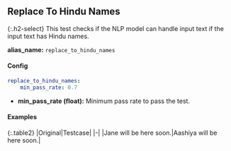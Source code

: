 
## Replace To Hindu Names

<div class="main-docs" markdown="1"><div class="h3-box" markdown="1">

{:.h2-select}
This test checks if the NLP model can handle input text if the input text has Hindu names.

**alias_name:** `replace_to_hindu_names`

</div><div class="h3-box" markdown="1">

#### Config
```yaml
replace_to_hindu_names:
    min_pass_rate: 0.7
```
- **min_pass_rate (float):** Minimum pass rate to pass the test.

#### Examples

{:.table2}
|Original|Testcase|
|-|
|Jane will be here soon.|Aashiya will be here soon.|



</div></div>